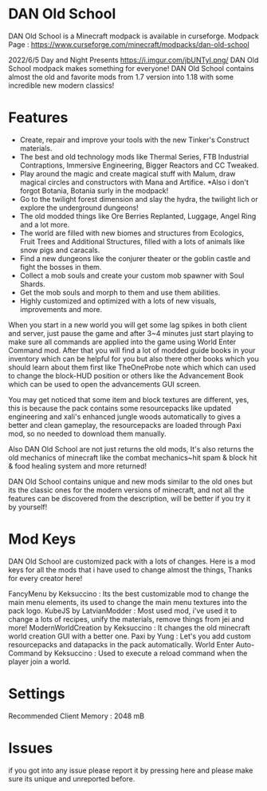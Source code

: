 # DAN Old School

DAN Old School is a Minecraft modpack is available in curseforge.
Modpack Page : https://www.curseforge.com/minecraft/modpacks/dan-old-school


2022/6/5
Day and Night
Presents
<https://i.imgur.com/jbUNTyI.png/>
DAN Old School modpack makes something for everyone!
DAN Old School contains almost the old and favorite mods from 1.7 version into 1.18 with some incredible new modern classics!

# Features

- Create, repair and improve your tools with the new Tinker's Construct materials.
- The best and old technology mods like Thermal Series, FTB Industrial Contraptions, Immersive Engineering, Bigger Reactors and CC Tweaked.
- Play around the magic and create magical stuff with Malum, draw magical circles and constructors with Mana and Artifice. 
*Also i don't forgot Botania, Botania surly in the modpack!
- Go to the twilight forest dimension and slay the hydra, the twilight lich or explore the underground dungeons!
- The old modded things like Ore Berries Replanted, Luggage, Angel Ring and a lot more.
- The world are filled with new biomes and structures from Ecologics, Fruit Trees and Additional Structures, filled with a lots of animals like snow pigs and caracals.
- Find a new dungeons like the conjurer theater or the goblin castle and fight the bosses in them.
- Collect a mob souls and create your custom mob spawner with Soul Shards.
- Get the mob souls and morph to them and use them abilities.
- Highly customized and optimized with a lots of new visuals, improvements and more.

When you start in a new world you will get some lag spikes in both client and server, just pause the game and after 3~4 minutes just start playing to make sure all commands are applied into the game using World Enter Command mod. After that you will find a lot of modded guide books in your inventory which can be helpful for you but also there other books which you should learn about them first like TheOneProbe note which which can used to change the block-HUD position or others like the Advancement Book which can be used to open the advancements GUI screen.

You may get noticed that some item and block textures are different, yes, this is because the pack contains some resourcepacks like updated engineering and xali's enhanced jungle woods automatically to gives a better and clean gameplay, the resourcepacks are loaded through Paxi mod, so no needed to download them manually.

Also DAN Old School are not just returns the old mods, It's also returns the old mechanics of minecraft like the combat mechanics~hit spam & block hit & food healing system and more returned!

DAN Old School contains unique and new mods similar to the old ones but its the classic ones for the modern versions of minecraft, and not all the features can be discovered from the description, will be better if you try it by yourself!

# Mod Keys

DAN Old School are customized pack with a lots of changes. Here is a mod keys for all the mods that i have used to change almost the things,
Thanks for every creator here!

FancyMenu by Keksuccino : Its the best customizable mod to change the main menu elements, its used to change the main menu textures into the pack logo.
KubeJS by LatvianModder : Most used mod, i've used it to change a lots of recipes, unify the materials, remove things from jei and more!
ModernWorldCreation by Keksuccino : It changes the old minecraft world creation GUI with a better one.
Paxi by Yung : Let's you add custom resourcepacks and datapacks in the pack automatically.
World Enter Auto-Command by Keksuccino : Used to execute a reload command when the player join a world.


# Settings

Recommended Client Memory : 2048 mB

# Issues

if you got into any issue please report it by pressing here and please make sure its unique and unreported before.

